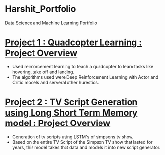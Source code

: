 # Harshit_Portfolio
Data Science and Machine Learning Portfolio


# [Project 1 : Quadcopter Learning : Project Overview](https://github.com/harshitw/Quadcopter-project-)
* Used reinforcement learning to teach a quadcopter to learn tasks like hovering, take off and landing.
* The algorithms used were Deep Reinforcement Learning with Actor and Critic models and serveral other hurestics.


# [Project 2 : TV Script Generation using Long Short Term Memory model : Project Overview](https://github.com/harshitw/TV-SCRIPT-GENERATION)
* Generation of tv scripts using LSTM's of simpsons tv show.
* Based on the entire TV Script of the Simpson TV show that lasted for years, this model takes that data and models it into new script generator.
